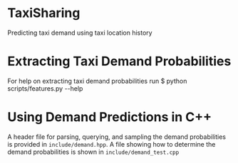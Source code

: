# TaxiSharing
Predicting taxi demand using taxi location history

# Extracting Taxi Demand Probabilities
For help on extracting taxi demand probabilities run
    $ python scripts/features.py --help

# Using Demand Predictions in C++
A header file for parsing, querying, and sampling the demand probabilities
is provided in `include/demand.hpp`. A file showing how to determine the
demand probabilities is shown in `include/demand_test.cpp`
